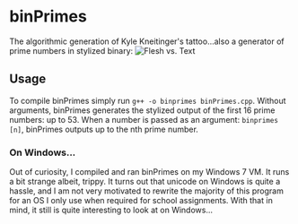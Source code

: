 # binPrimes

The algorithmic generation of Kyle Kneitinger's tattoo...also a generator of
prime numbers in stylized binary:
![Flesh vs. Text](https://i.imgur.com/Bjk7SCU.jpg)

## Usage

To compile binPrimes simply run `g++ -o binprimes binPrimes.cpp`.
Without arguments, binPrimes generates the stylized output of the first 16 prime numbers: up to 53.  When a number is passed as an argument: `binprimes [n]`, binPrimes outputs up to the nth prime number.

### On Windows...

Out of curiosity, I compiled and ran binPrimes on my Windows 7 VM.  It runs a bit strange albeit, trippy.  It turns out that unicode on Windows is quite a hassle, and I am not very motivated to rewrite the majority of this program for an OS I only use when required for school assignments.  With that in mind, it still is quite interesting to look at on Windows...
